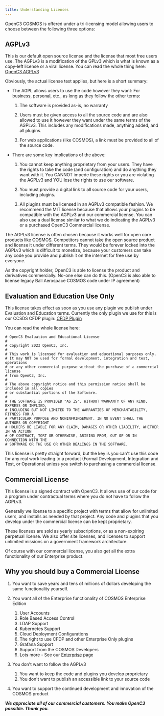 ```yaml
---
title: Understanding Licenses
---
```


OpenC3 COSMOS is offered under a tri-licensing model allowing users to choose between the following three options:

## AGPLv3

This is our default open source license and the license that most free users use. The AGPLv3 is a modification of the GPLv3 which is what is known as a copy-left license or a viral license. You can read the whole thing here: [OpenC3 AGPLv3](https://github.com/OpenC3/cosmos/blob/main/LICENSE.txt)

Obviously, the actual license text applies, but here is a short summary:

- The AGPL allows users to use the code however they want: For business, personal, etc., as long as they follow the other terms:

  1. The software is provided as-is, no warranty

  2. Users must be given access to all the source code and are also allowed to use it however they want under the same terms of the AGPLv3. This includes any modifications made, anything added, and all plugins.

  3. For web applications (like COSMOS), a link must be provided to all of the source code.

- There are some key implications of the above:

  1. You cannot keep anything proprietary from your users. They have the rights to take the code (and configuration) and do anything they want with it. You CANNOT impede these rights or you are violating the AGPLv3 and YOU lose the rights to use our software.

  2. You must provide a digital link to all source code for your users, including plugins.

  3. All plugins must be licensed in an AGPLv3 compatible fashion. We recommend the MIT license because that allows your plugins to be compatible with the AGPLv3 and our commercial license. You can also use a dual license similar to what we do indicating the AGPLv3 or a purchased OpenC3 Commercial license.

The AGPLv3 license is often chosen because it works well for open core products like COSMOS. Competitors cannot take the open source product and license it under different terms. They would be forever locked into the AGPLv3 which is difficult to monetize, because your customers can take any code you provide and publish it on the internet for free use by everyone.

As the copyright holder, OpenC3 is able to license the product and derivatives commercially. No-one else can do this. (OpenC3 is also able to license legacy Ball Aerospace COSMOS code under IP agreement)

## Evaluation and Education Use Only

This license takes effect as soon as you use any plugin we publish under Evaluation and Education terms. Currently the only plugin we use for this is our CCSDS CFDP plugin: [CFDP Plugin](https://github.com/OpenC3/openc3-cosmos-cfdp)

You can read the whole license here:

```
# OpenC3 Evaluation and Educational License
#
# Copyright 2023 OpenC3, Inc.
#
# This work is licensed for evaluation and educational purposes only.
# It may NOT be used for formal development, integration and test, operations
# or any other commercial purpose without the purchase of a commercial license
# from OpenC3, Inc.
#
# The above copyright notice and this permission notice shall be included in all copies
# or substantial portions of the Software.
#
# THE SOFTWARE IS PROVIDED "AS IS", WITHOUT WARRANTY OF ANY KIND, EXPRESS OR IMPLIED,
# INCLUDING BUT NOT LIMITED TO THE WARRANTIES OF MERCHANTABILITY, FITNESS FOR A
# PARTICULAR PURPOSE AND NONINFRINGEMENT. IN NO EVENT SHALL THE AUTHORS OR COPYRIGHT
# HOLDERS BE LIABLE FOR ANY CLAIM, DAMAGES OR OTHER LIABILITY, WHETHER IN AN ACTION
# OF CONTRACT, TORT OR OTHERWISE, ARISING FROM, OUT OF OR IN CONNECTION WITH THE
# SOFTWARE OR THE USE OR OTHER DEALINGS IN THE SOFTWARE.
```

This license is pretty straight forward, but the key is you can't use this code for any real work leading to a product (Formal Development, Integration and Test, or Operations) unless you switch to purchasing a commercial license.

## Commercial License

This license is a signed contract with OpenC3. It allows use of our code for a program under contractual terms where you do not have to follow the AGPLv3.

Generally we license to a specific project with terms that allow for unlimited users, and installs as needed by that project. Any code and plugins that you develop under the commercial license can be kept proprietary.

These licenses are sold as yearly subscriptions, or as a non-expiring perpetual license. We also offer site licenses, and licenses to support unlimited missions on a government framework architecture.

Of course with our commercial license, you also get all the extra functionality of our Enterprise product.

## Why you should buy a Commercial License

1. You want to save years and tens of millions of dollars developing the same functionality yourself.

2. You want all of the Enterprise functionality of COSMOS Enterprise Edition

   1. User Accounts
   2. Role Based Access Control
   3. LDAP Support
   4. Kubernetes Support
   5. Cloud Deployment Configurations
   6. The right to use CFDP and other Enterprise Only plugins
   7. Grafana Support
   8. Support from the COSMOS Developers
   9. Lots more - See our [Enterprise](https://openc3.com/enterprise) page

3. You don't want to follow the AGPLv3

   1. You want to keep the code and plugins you develop proprietary
   2. You don't want to publish an accessible link to your source code

4. You want to support the continued development and innovation of the COSMOS product

**_We appreciate all of our commercial customers. You make OpenC3 possible. Thank you._**
